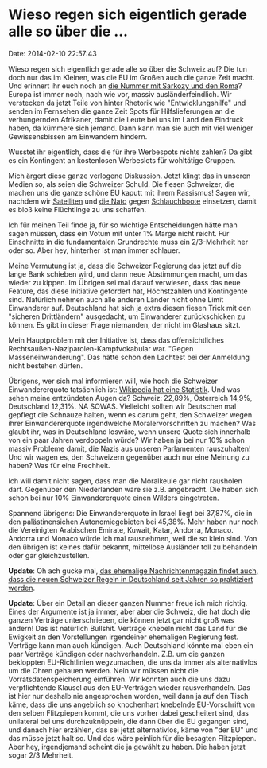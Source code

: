 Wieso regen sich eigentlich gerade alle so über die \...
========================================================

Date: 2014-02-10 22:57:43

Wieso regen sich eigentlich gerade alle so über die Schweiz auf? Die tun
doch nur das im Kleinen, was die EU im Großen auch die ganze Zeit macht.
Und erinnert ihr euch noch an [die Nummer mit Sarkozy und den
Roma](http://blog.fefe.de/?q=Sarkozy%2520Roma)? Europa ist immer noch,
nach wie vor, massiv ausländerfeindlich. Wir verstecken da jetzt Teile
von hinter Rhetorik wie \"Entwicklungshilfe\" und senden im Fernsehen
die ganze Zeit Spots für Hilfslieferungen an die verhungernden
Afrikaner, damit die Leute bei uns im Land den Eindruck haben, da
kümmere sich jemand. Dann kann man sie auch mit viel weniger
Gewissensbissen am Einwandern hindern.

Wusstet ihr eigentlich, dass die für ihre Werbespots nichts zahlen? Da
gibt es ein Kontingent an kostenlosen Werbeslots für wohltätige Gruppen.

Mich ärgert diese ganze verlogene Diskussion. Jetzt klingt das in
unseren Medien so, als seien die Schweizer Schuld. Die fiesen Schweizer,
die machen uns die ganze schöne EU kaputt mit ihrem Rassismus! Sagen
wir, nachdem wir [Satelliten](http://blog.fefe.de/?ts=ac14338a) und [die
Nato](http://blog.fefe.de/?ts=ac70d152) gegen
[Schlauchboote](http://blog.fefe.de/?ts=af64fea6) einsetzen, damit es
bloß keine Flüchtlinge zu uns schaffen.

Ich für meinen Teil finde ja, für so wichtige Entscheidungen hätte man
sagen müssen, dass ein Votum mit unter 1% Marge nicht reicht. Für
Einschnitte in die fundamentalen Grundrechte muss ein 2/3-Mehrheit her
oder so. Aber hey, hinterher ist man immer schlauer.

Meine Vermutung ist ja, dass die Schweizer Regierung das jetzt auf die
lange Bank schieben wird, und dann neue Abstimmungen macht, um das
wieder zu kippen. Im Übrigen sei mal darauf verwiesen, dass das neue
Feature, das diese Initiative gefordert hat, Höchstzahlen und
Kontingente sind. Natürlich nehmen auch alle anderen Länder nicht ohne
Limit Einwanderer auf. Deutschland hat sich ja extra diesen fiesen Trick
mit den \"sicheren Drittländern\" ausgedacht, um Einwanderer
zurückschicken zu können. Es gibt in dieser Frage niemanden, der nicht
im Glashaus sitzt.

Mein Hauptproblem mit der Initiative ist, dass das offensichtliches
Rechtsaußen-Naziparolen-Kampfvokabular war. \"Gegen
Masseneinwanderung\". Das hätte schon den Lachtest bei der Anmeldung
nicht bestehen dürfen.

Übrigens, wer sich mal informieren will, wie hoch die Schweizer
Einwandererquote tatsächlich ist: [Wikipedia hat eine
Statistik](https://de.wikipedia.org/wiki/Einwandereranteile_nach_L%C3%A4ndern).
Und was sehen meine entzündeten Augen da? Schweiz: 22,89%, Österreich
14,9%, Deutschland 12,31%. NA SOWAS. Vielleicht sollten wir Deutschen
mal gepflegt die Schnauze halten, wenn es darum geht, den Schweizer
wegen ihrer Einwandererquote irgendwelche Moralervorschriften zu machen?
Was glaubt ihr, was in Deutschland loswäre, wenn unsere Quote sich
innerhalb von ein paar Jahren verdoppeln würde? Wir haben ja bei nur 10%
schon massiv Probleme damit, die Nazis aus unseren Parlamenten
rauszuhalten! Und wir wagen es, den Schweizern gegenüber auch nur eine
Meinung zu haben? Was für eine Frechheit.

Ich will damit nicht sagen, dass man die Moralkeule gar nicht rausholen
darf. Gegenüber den Niederlanden wäre sie z.B. angebracht. Die haben
sich schon bei nur 10% Einwandererquote einen Wilders eingetreten.

Spannend übrigens: Die Einwandererquote in Israel liegt bei 37,87%, die
in den palästinensichen Autonomiegebieten bei 45,38%. Mehr haben nur
noch die Vereinigten Arabischen Emirate, Kuwait, Katar, Andorra, Monaco.
Andorra und Monaco würde ich mal rausnehmen, weil die so klein sind. Von
den übrigen ist keines dafür bekannt, mittellose Ausländer toll zu
behandeln oder gar gleichzustellen.

**Update**: Oh ach gucke mal, [das ehemalige Nachrichtenmagazin findet
auch, dass die neuen Schweizer Regeln in Deutschland seit Jahren so
praktiziert werden](http://spiegel.de/article.do?id=952622).

**Update**: Über ein Detail an dieser ganzen Nummer freue ich mich
richtig. Eines der Argumente ist ja immer, aber aber die Schweiz, die
hat doch die ganzen Verträge unterschrieben, die können jetzt gar nicht
groß was ändern! Das ist natürlich Bullshit. Verträge knebeln nicht das
Land für die Ewigkeit an den Vorstellungen irgendeiner ehemaligen
Regierung fest. Verträge kann man auch kündigen. Auch Deutschland könnte
mal eben ein paar Verträge kündigen oder nachverhandeln. Z.B. um die
ganzen bekloppten EU-Richtlinien wegzumachen, die uns da immer als
alternativlos um die Ohren gehauen werden. Nein wir müssen nicht die
Vorratsdatenspeicherung einführen. Wir könnten auch die uns dazu
verpflichtende Klausel aus den EU-Verträgen wieder rausverhandeln. Das
ist hier nur deshalb nie angesprochen worden, weil dann ja auf den Tisch
käme, dass die uns angeblich so knochenhart knebelnde EU-Vorschrift von
den selben Flitzpiepen kommt, die uns vorher dabei gescheitert sind, das
unilateral bei uns durchzuknüppeln, die dann über die EU gegangen sind,
und danach hier erzählen, das sei jetzt alternativlos, käme von \"der
EU\" und das müsse jetzt halt so. Und das wäre peinlich für die besagten
Flitzpiepen. Aber hey, irgendjemand scheint die ja gewählt zu haben. Die
haben jetzt sogar 2/3 Mehrheit.
